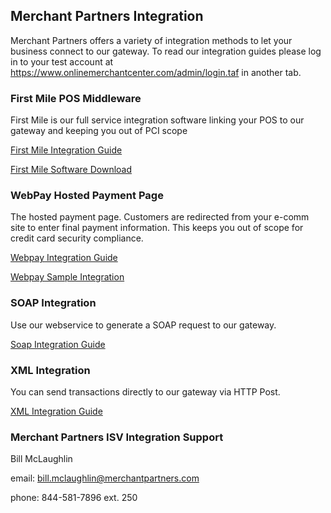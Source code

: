 ## Merchant Partners Integration

Merchant Partners offers a variety of integration methods to let your business connect to our gateway. To read our integration guides please log in to your test account at https://www.onlinemerchantcenter.com/admin/login.taf in another tab.

### First Mile POS Middleware

First Mile is our full service integration software linking your POS to our gateway and keeping you out of PCI scope

[First Mile Integration Guide](https://github.com/bill-integration/Integration-Guides/blob/master/First%20Mile/I_first_mile_middleware_guide%20(3).pdf)

[First Mile Software Download](https://www.onlinemerchantcenter.com/docs/first_mile_middleware.taf)

### WebPay Hosted Payment Page

The hosted payment page. Customers are redirected from your e-comm site to enter final payment information. This keeps you out of scope for credit card security compliance.

[Webpay Integration Guide](https://www.onlinemerchantcenter.com/docs/isv/I_WebPay_Integration_Guide.pdf)

[Webpay Sample Integration](https://github.com/bill-integration/Webpay-Sample-Integration)

### SOAP Integration

Use our webservice to generate a SOAP request to our gateway.

[Soap Integration Guide](https://www.onlinemerchantcenter.com/docs/isv/I_SOAP_Integration_Guide.pdf)

### XML Integration

You can send transactions directly to our gateway via HTTP Post.

[XML Integration Guide](https://www.onlinemerchantcenter.com/docs/isv/I_XML_Integration_Guide.pdf)




### Merchant Partners ISV Integration Support

  Bill McLaughlin

  email: bill.mclaughlin@merchantpartners.com

  phone: 844-581-7896 ext. 250 

